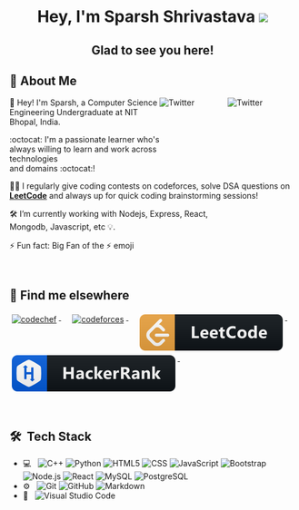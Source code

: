 <h1 align="center">Hey, I'm Sparsh Shrivastava <img src="https://raw.githubusercontent.com/aemmadi/aemmadi/master/wave.gif" width="30px"></h1> 
<h2 align="center">Glad to see you here!</h2>
   
   ## :wave: About Me 
<a href="https://twitter.com/SparshS53008407" target="_blank"><img src="https://cdn2.iconfinder.com/data/icons/social-media-2199/64/social_media_isometric_6-twitter-512.png" height="120px" width="120px" alt="Twitter" align="right"></a><a href="https://www.linkedin.com/in/sparsh-shrivastava-0a0392180/" target="_blank"><img src="https://cdn2.iconfinder.com/data/icons/social-media-2199/64/social_media_isometric_14-linkedin-512.png" height="120px" width="120px" alt="Twitter" align="right"></a>
💖 Hey! I'm Sparsh, a Computer Science Engineering Undergraduate at NIT Bhopal, India. 

:octocat: I'm a passionate learner who's always willing to learn and work across technologies <br/> and domains  :octocat:! 

👩‍💻 I regularly give coding contests on codeforces, solve DSA questions on [**LeetCode**](https://leetcode.com/Sparsh10/) and always up for quick coding brainstorming sessions! 

🛠 I’m currently working with Nodejs, Express, React, <br />  Mongodb, Javascript, etc 💡.

⚡ Fun fact: Big Fan of the ⚡ emoji

<br> 

## 📢 Find me elsewhere
<p align="left">
  <a href="https://www.codechef.com/users/itsme_again12">
    <img src="https://cp-logo.vercel.app/codechef/itsme_again12" alt="codechef"  width = "120px" height="32px" style="vertical-align:top; margin:4px">
  </a>&nbsp;&nbsp;&nbsp;

  <a href="https://codeforces.com/profile/sparshshrivastava10">
    <img src="https://cp-logo.vercel.app/codeforces/sparshshrivastava10" alt="codeforces" width = "120px" height="32px" style="vertical-align:top; margin:4px">
  </a> &nbsp;&nbsp;&nbsp;
  
  <a href="https://leetcode.com/Sparsh10/">
    <img src="https://raw.githubusercontent.com/AbhishekMaira10/AbhishekMaira10/master/Resources/svg/leetcode.svg" alt="leetcode" style="vertical-align:top; margin:4px">
  </a>&nbsp;&nbsp;&nbsp;

  <a href="https://www.hackerrank.com/sparshshrivasta1">
    <img src="https://raw.githubusercontent.com/AbhishekMaira10/AbhishekMaira10/master/Resources/svg/hackerrank.svg" alt="hackerrank" style="vertical-align:top; margin:4px">
  </a>&nbsp;&nbsp;&nbsp;
</p>

<br>

## 🛠 &nbsp;Tech Stack

- 💻 &nbsp;
  ![C++](https://img.shields.io/badge/-C++-333333?style=flat&logo=C%2B%2B&logoColor=00599C)
  ![Python](https://img.shields.io/badge/-Python-333333?style=flat&logo=python)
  ![HTML5](https://img.shields.io/badge/-HTML5-333333?style=flat&logo=HTML5)
  ![CSS](https://img.shields.io/badge/-CSS-333333?style=flat&logo=CSS3&logoColor=1572B6)
  ![JavaScript](https://img.shields.io/badge/-JavaScript-333333?style=flat&logo=javascript)
  ![Bootstrap](https://img.shields.io/badge/-Bootstrap-333333?style=flat&logo=bootstrap&logoColor=563D7C)
  ![Node.js](https://img.shields.io/badge/-Node.js-333333?style=flat&logo=node.js)
  ![React](https://img.shields.io/badge/-React-333333?style=flat&logo=react)
  ![MySQL](https://img.shields.io/badge/-MySQL-333333?style=flat&logo=mysql)
  ![PostgreSQL](https://img.shields.io/badge/-PostgreSQL-333333?style=flat&logo=postgresql)
- ⚙️ &nbsp;
  ![Git](https://img.shields.io/badge/-Git-333333?style=flat&logo=git)
  ![GitHub](https://img.shields.io/badge/-GitHub-333333?style=flat&logo=github)
  ![Markdown](https://img.shields.io/badge/-Markdown-333333?style=flat&logo=markdown)
- 🔧 &nbsp;
  ![Visual Studio Code](https://img.shields.io/badge/-Visual%20Studio%20Code-333333?style=flat&logo=visual-studio-code&logoColor=007ACC)

<br/>
